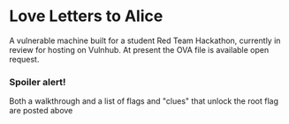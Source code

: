 # Love Letters to Alice

A vulnerable machine built for a student Red Team Hackathon, currently in review for hosting on Vulnhub. At present the OVA file is available open request.

### Spoiler alert!

Both a walkthrough and a list of flags and "clues" that unlock the root flag are posted above
